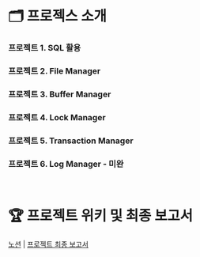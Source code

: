 # 🗂️ 프로젝스 소개
### 프로젝트 1. SQL 활용
### 프로젝트 2. File Manager
### 프로젝트 3. Buffer Manager
### 프로젝트 4. Lock Manager
### 프로젝트 5. Transaction Manager
### 프로젝트 6. Log Manager - 미완

<br>

# 🏆 프로젝트 위키 및 최종 보고서

[노션](https://acidic-roundworm-3d2.notion.site/B-Tree-DBMS-c7df8d86e9a24059846b29012395955f) | [프로젝트 최종 보고서](https://github.com/iQuQi/DBMS/files/11218278/final_report.1.pdf)

<br>
